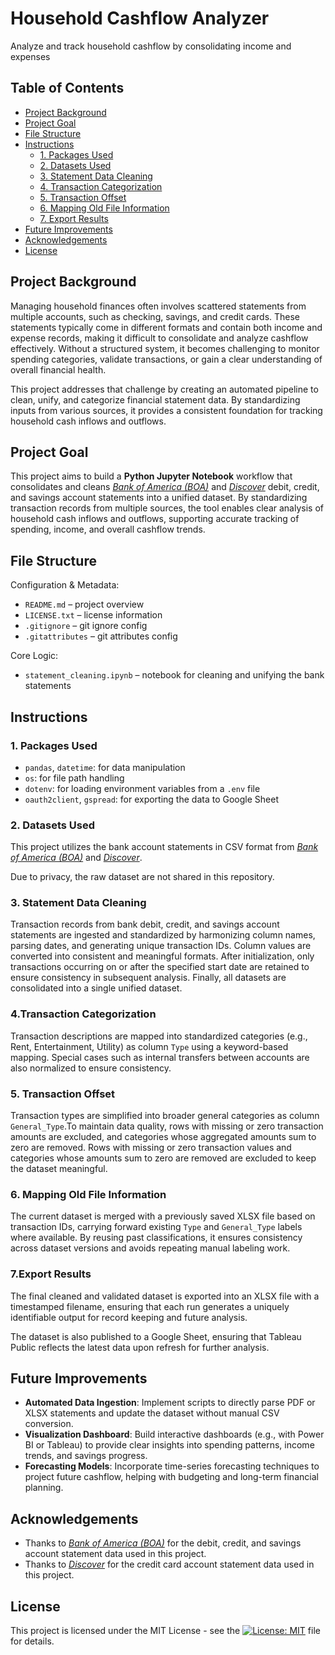 # Household Cashflow Analyzer
Analyze and track household cashflow by consolidating income and expenses

## Table of Contents
- [Project Background](#project-background)
- [Project Goal](#project-goal)
- [File Structure](#file-structure)
- [Instructions](#instructions)
  - [1. Packages Used](#1-packages-used)
  - [2. Datasets Used](#2-datasets-used)
  - [3. Statement Data Cleaning](#3-statement-data-cleaning)
  - [4. Transaction Categorization](#4-transaction-categorization)
  - [5. Transaction Offset](#5-transaction-offset)
  - [6. Mapping Old File Information](#6-mapping-old-file-information)
  - [7. Export Results](#7-export-results)
- [Future Improvements](#future-improvements)
- [Acknowledgements](#acknowledgements)
- [License](#license)

## Project Background
Managing household finances often involves scattered statements from multiple accounts, such as checking, savings, and credit cards. These statements typically come in different formats and contain both income and expense records, making it difficult to consolidate and analyze cashflow effectively. Without a structured system, it becomes challenging to monitor spending categories, validate transactions, or gain a clear understanding of overall financial health.

This project addresses that challenge by creating an automated pipeline to clean, unify, and categorize financial statement data. By standardizing inputs from various sources, it provides a consistent foundation for tracking household cash inflows and outflows.

## Project Goal
This project aims to build a **Python Jupyter Notebook** workflow that consolidates and cleans [*Bank of America (BOA)*](https://www.bankofamerica.com/) and [*Discover*](https://www.discover.com/) debit, credit, and savings account statements into a unified dataset. By standardizing transaction records from multiple sources, the tool enables clear analysis of household cash inflows and outflows, supporting accurate tracking of spending, income, and overall cashflow trends.

## File Structure
Configuration & Metadata:
- `README.md` – project overview
- `LICENSE.txt` – license information
- `.gitignore` – git ignore config
- `.gitattributes` – git attributes config

Core Logic:
- `statement_cleaning.ipynb` – notebook for cleaning and unifying the bank statements

## Instructions

### 1. Packages Used
- `pandas`, `datetime`: for data manipulation
- `os`: for file path handling
- `dotenv`: for loading environment variables from a `.env` file
- `oauth2client`, `gspread`: for exporting the data to Google Sheet

### 2. Datasets Used
This project utilizes the bank account statements in CSV format from [*Bank of America (BOA)*](https://www.bankofamerica.com/) and [*Discover*](https://www.discover.com/).

Due to privacy, the raw dataset are not shared in this repository.

### 3. Statement Data Cleaning
Transaction records from bank debit, credit, and savings account statements are ingested and standardized by harmonizing column names, parsing dates, and generating unique transaction IDs. Column values are converted into consistent and meaningful formats. After initialization, only transactions occurring on or after the specified start date are retained to ensure consistency in subsequent analysis. Finally, all datasets are consolidated into a single unified dataset.

### 4.Transaction Categorization 
Transaction descriptions are mapped into standardized categories (e.g., Rent, Entertainment, Utility) as column `Type` using a keyword-based mapping. Special cases such as internal transfers between accounts are also normalized to ensure consistency.

### 5. Transaction Offset
Transaction types are simplified into broader general categories as column `General_Type`.To maintain data quality, rows with missing or zero transaction amounts are excluded, and categories whose aggregated amounts sum to zero are removed. Rows with missing or zero transaction values and categories whose amounts sum to zero are removed are excluded to keep the dataset meaningful.

### 6. Mapping Old File Information
The current dataset is merged with a previously saved XLSX file based on transaction IDs, carrying forward existing `Type` and `General_Type` labels where available. By reusing past classifications, it ensures consistency across dataset versions and avoids repeating manual labeling work.

### 7.Export Results
The final cleaned and validated dataset is exported into an XLSX file with a timestamped filename, ensuring that each run generates a uniquely identifiable output for record keeping and future analysis.

The dataset is also published to a Google Sheet, ensuring that Tableau Public reflects the latest data upon refresh for further analysis.

## Future Improvements
- **Automated Data Ingestion**: Implement scripts to directly parse PDF or XLSX statements and update the dataset without manual CSV conversion.  
- **Visualization Dashboard**: Build interactive dashboards (e.g., with Power BI or Tableau) to provide clear insights into spending patterns, income trends, and savings progress.  
- **Forecasting Models**: Incorporate time-series forecasting techniques to project future cashflow, helping with budgeting and long-term financial planning.

## Acknowledgements
- Thanks to [*Bank of America (BOA)*](https://www.bankofamerica.com/) for the debit, credit, and savings account statement data used in this project.  
- Thanks to [*Discover*](https://www.discover.com/) for the credit card account statement data used in this project.  

## License
This project is licensed under the MIT License - see the [![License: MIT](https://img.shields.io/badge/License-MIT-yellow.svg)](https://github.com/leopengningchuan/household-cashflow-analyzer?tab=MIT-1-ov-file) file for details.